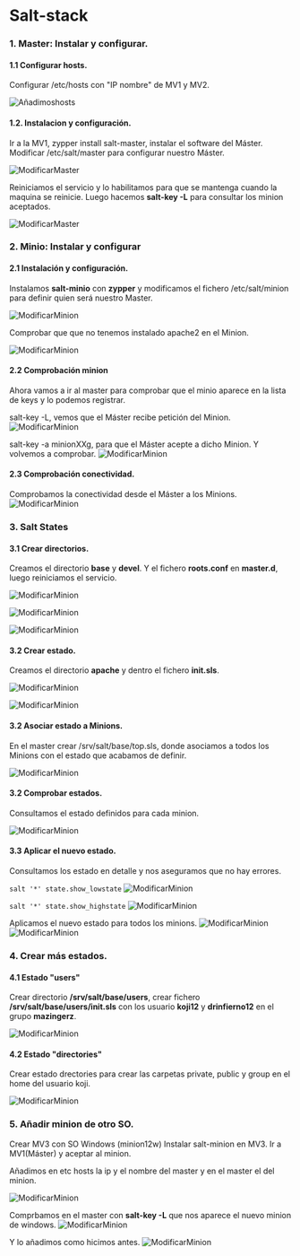# Salt-stack

### 1. Master: Instalar y configurar.
#### 1.1 Configurar hosts.
Configurar /etc/hosts con "IP nombre" de MV1 y MV2.

![Añadimoshosts](./img/01.png)

#### 1.2. Instalacion y configuración.
Ir a la MV1, zypper install salt-master, instalar el software del Máster.
Modificar /etc/salt/master para configurar nuestro Máster.

![ModificarMaster](./img/04.png)

Reiniciamos el servicio y lo habilitamos para que se mantenga cuando la maquina se reinicie.
Luego hacemos **salt-key -L** para consultar los minion aceptados.


 ![ModificarMaster](./img/05.png)


### 2. Minio: Instalar y configurar
#### 2.1 Instalación y configuración.

Instalamos **salt-minio** con **zypper** y modificamos el fichero /etc/salt/minion para definir quien será nuestro Master.

![ModificarMinion](./img/06.png)

Comprobar que que no tenemos instalado apache2 en el Minion.

![ModificarMinion](./img/08.png)

#### 2.2 Comprobación minion
Ahora vamos a ir al master para comprobar que el minio aparece en la lista de keys y lo podemos registrar.

salt-key -L, vemos que el Máster recibe petición del Minion.
![ModificarMinion](./img/09.png)

salt-key -a minionXXg, para que el Máster acepte a dicho Minion. Y volvemos a comprobar.
![ModificarMinion](./img/10.png)
#### 2.3 Comprobación conectividad.
Comprobamos la conectividad desde el Máster a los Minions.
![ModificarMinion](./img/11.png)

### 3. Salt States
#### 3.1 Crear directorios.
Creamos el directorio **base** y **devel**.
Y el fichero **roots.conf** en **master.d**, luego reiniciamos el servicio.

![ModificarMinion](./img/12.png)

![ModificarMinion](./img/13.png)

![ModificarMinion](./img/14.png)

#### 3.2 Crear estado.
Creamos el directorio **apache** y dentro el fichero **init.sls**.

![ModificarMinion](./img/16.png)

![ModificarMinion](./img/17.png)

#### 3.2 Asociar estado a Minions.
En el master crear /srv/salt/base/top.sls, donde asociamos a todos los Minions con el estado que acabamos de definir.

![ModificarMinion](./img/18.png)

#### 3.2 Comprobar estados.

Consultamos el estado definidos para cada minion.

![ModificarMinion](./img/19.png)

#### 3.3 Aplicar el nuevo estado.

Consultamos los estado en detalle y nos aseguramos que no hay errores.

`salt '*' state.show_lowstate`
![ModificarMinion](./img/20.png)

`salt '*' state.show_highstate`
![ModificarMinion](./img/21.png)

Aplicamos el nuevo estado para todos los minions.
![ModificarMinion](./img/22.png)
![ModificarMinion](./img/23.png)

### 4. Crear más estados.
#### 4.1 Estado "users"
Crear directorio **/srv/salt/base/users**, crear fichero **/srv/salt/base/users/init.sls** con los usuario **koji12** y **drinfierno12** en el grupo **mazingerz**.

![ModificarMinion](./img/24.png)

#### 4.2 Estado "directories"
Crear estado drectories para crear las carpetas private, public y group en el home del usuario koji.

![ModificarMinion](./img/25.png)

### 5. Añadir minion de otro SO.
Crear MV3 con SO Windows (minion12w)
Instalar salt-minion en MV3.
Ir a MV1(Máster) y aceptar al minion.

Añadimos en etc hosts la ip y el nombre del master y en el master el del minion.

![ModificarMinion](./img/26.png)

Comprbamos en el master con **salt-key -L** que nos aparece el nuevo minion de windows.
![ModificarMinion](./img/27.png)

Y lo añadimos como hicimos antes.
![ModificarMinion](./img/28.png)
